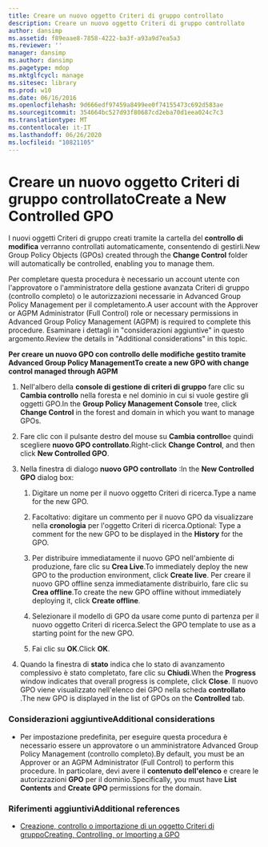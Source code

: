 ```yaml
---
title: Creare un nuovo oggetto Criteri di gruppo controllato
description: Creare un nuovo oggetto Criteri di gruppo controllato
author: dansimp
ms.assetid: f89eaae8-7858-4222-ba3f-a93a9d7ea5a3
ms.reviewer: ''
manager: dansimp
ms.author: dansimp
ms.pagetype: mdop
ms.mktglfcycl: manage
ms.sitesec: library
ms.prod: w10
ms.date: 06/16/2016
ms.openlocfilehash: 9d666edf97459a8499ee0f74155473c692d583ae
ms.sourcegitcommit: 354664bc527d93f80687cd2eba70d1eea024c7c3
ms.translationtype: MT
ms.contentlocale: it-IT
ms.lasthandoff: 06/26/2020
ms.locfileid: "10821105"
---
```

# <span data-ttu-id="2512c-103">Creare un nuovo oggetto Criteri di gruppo controllato</span><span class="sxs-lookup"><span data-stu-id="2512c-103">Create a New Controlled GPO</span></span>


<span data-ttu-id="2512c-104">I nuovi oggetti Criteri di gruppo creati tramite la cartella del **controllo di modifica** verranno controllati automaticamente, consentendo di gestirli.</span><span class="sxs-lookup"><span data-stu-id="2512c-104">New Group Policy Objects (GPOs) created through the **Change Control** folder will automatically be controlled, enabling you to manage them.</span></span>

<span data-ttu-id="2512c-105">Per completare questa procedura è necessario un account utente con l'approvatore o l'amministratore della gestione avanzata Criteri di gruppo (controllo completo) o le autorizzazioni necessarie in Advanced Group Policy Management per il completamento.</span><span class="sxs-lookup"><span data-stu-id="2512c-105">A user account with the Approver or AGPM Administrator (Full Control) role or necessary permissions in Advanced Group Policy Management (AGPM) is required to complete this procedure.</span></span> <span data-ttu-id="2512c-106">Esaminare i dettagli in "considerazioni aggiuntive" in questo argomento.</span><span class="sxs-lookup"><span data-stu-id="2512c-106">Review the details in "Additional considerations" in this topic.</span></span>

**<span data-ttu-id="2512c-107">Per creare un nuovo GPO con controllo delle modifiche gestito tramite Advanced Group Policy Management</span><span class="sxs-lookup"><span data-stu-id="2512c-107">To create a new GPO with change control managed through AGPM</span></span>**

1.  <span data-ttu-id="2512c-108">Nell'albero della **console di gestione di criteri di gruppo** fare clic su **Cambia controllo** nella foresta e nel dominio in cui si vuole gestire gli oggetti GPO.</span><span class="sxs-lookup"><span data-stu-id="2512c-108">In the **Group Policy Management Console** tree, click **Change Control** in the forest and domain in which you want to manage GPOs.</span></span>

2.  <span data-ttu-id="2512c-109">Fare clic con il pulsante destro del mouse su **Cambia controllo**e quindi scegliere **nuovo GPO controllato**.</span><span class="sxs-lookup"><span data-stu-id="2512c-109">Right-click **Change Control**, and then click **New Controlled GPO**.</span></span>

3.  <span data-ttu-id="2512c-110">Nella finestra di dialogo **nuovo GPO controllato** :</span><span class="sxs-lookup"><span data-stu-id="2512c-110">In the **New Controlled GPO** dialog box:</span></span>

    1.  <span data-ttu-id="2512c-111">Digitare un nome per il nuovo oggetto Criteri di ricerca.</span><span class="sxs-lookup"><span data-stu-id="2512c-111">Type a name for the new GPO.</span></span>

    2.  <span data-ttu-id="2512c-112">Facoltativo: digitare un commento per il nuovo GPO da visualizzare nella **cronologia** per l'oggetto Criteri di ricerca.</span><span class="sxs-lookup"><span data-stu-id="2512c-112">Optional: Type a comment for the new GPO to be displayed in the **History** for the GPO.</span></span>

    3.  <span data-ttu-id="2512c-113">Per distribuire immediatamente il nuovo GPO nell'ambiente di produzione, fare clic su **Crea Live**.</span><span class="sxs-lookup"><span data-stu-id="2512c-113">To immediately deploy the new GPO to the production environment, click **Create live**.</span></span> <span data-ttu-id="2512c-114">Per creare il nuovo GPO offline senza immediatamente distribuirlo, fare clic su **Crea offline**.</span><span class="sxs-lookup"><span data-stu-id="2512c-114">To create the new GPO offline without immediately deploying it, click **Create offline**.</span></span>

    4.  <span data-ttu-id="2512c-115">Selezionare il modello di GPO da usare come punto di partenza per il nuovo oggetto Criteri di ricerca.</span><span class="sxs-lookup"><span data-stu-id="2512c-115">Select the GPO template to use as a starting point for the new GPO.</span></span>

    5.  <span data-ttu-id="2512c-116">Fai clic su **OK**.</span><span class="sxs-lookup"><span data-stu-id="2512c-116">Click **OK**.</span></span>

4.  <span data-ttu-id="2512c-117">Quando la finestra di **stato** indica che lo stato di avanzamento complessivo è stato completato, fare clic su **Chiudi**.</span><span class="sxs-lookup"><span data-stu-id="2512c-117">When the **Progress** window indicates that overall progress is complete, click **Close**.</span></span> <span data-ttu-id="2512c-118">Il nuovo GPO viene visualizzato nell'elenco dei GPO nella scheda **controllato** .</span><span class="sxs-lookup"><span data-stu-id="2512c-118">The new GPO is displayed in the list of GPOs on the **Controlled** tab.</span></span>

### <span data-ttu-id="2512c-119">Considerazioni aggiuntive</span><span class="sxs-lookup"><span data-stu-id="2512c-119">Additional considerations</span></span>

-   <span data-ttu-id="2512c-120">Per impostazione predefinita, per eseguire questa procedura è necessario essere un approvatore o un amministratore Advanced Group Policy Management (controllo completo).</span><span class="sxs-lookup"><span data-stu-id="2512c-120">By default, you must be an Approver or an AGPM Administrator (Full Control) to perform this procedure.</span></span> <span data-ttu-id="2512c-121">In particolare, devi avere il **contenuto dell'elenco** e creare le autorizzazioni **GPO** per il dominio.</span><span class="sxs-lookup"><span data-stu-id="2512c-121">Specifically, you must have **List Contents** and **Create GPO** permissions for the domain.</span></span>

### <span data-ttu-id="2512c-122">Riferimenti aggiuntivi</span><span class="sxs-lookup"><span data-stu-id="2512c-122">Additional references</span></span>

-   [<span data-ttu-id="2512c-123">Creazione, controllo o importazione di un oggetto Criteri di gruppo</span><span class="sxs-lookup"><span data-stu-id="2512c-123">Creating, Controlling, or Importing a GPO</span></span>](creating-controlling-or-importing-a-gpo-editor-agpm30ops.md)

 

 





